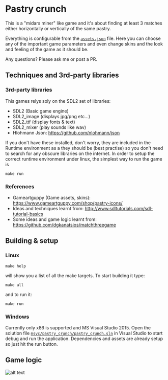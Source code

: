 # Pastry crunch

This is a "midars miner" like game and it's about finding at least 3 matches either horizontally or vertically
of the same pastry.

Everything is configurable from the [`assets.json`](https://github.com/kohnech/bakery-street-game/blob/master/assets/assets.json) file. Here you can choose any of the important
game parameters and even change skins and the look and feeling of the game as it should
be.

Any questions? Please ask me or post a PR.

## Techniques and 3rd-party libraries
### 3rd-party libraries
This games relys soly on the SDL2 set of libraries:
* SDL2 (Basic game engine)
* SDL2_image (displays jpg/png etc...)
* SDL2_ttf (display fonts & text)
* SDL2_mixer (play sounds like wav)
* Hlohmann Json: https://github.com/nlohmann/json

If you don't have these installed, don't worry, they are included in the Runtime
environment as a they should be (best practise) so you don't need to search for any
obscure libraries on the internet. In order to setup the correct runtime environment
under linux, the simplest way to run the game is
```
make run
```

### References
* Gameartguppy (Game assets, skins): https://www.gameartguppy.com/shop/pastry-icons/
* Ideas and techniques learnt from: http://www.sdltutorials.com/sdl-tutorial-basics
* Some ideas and game logic learnt from: https://github.com/dgkanatsios/matchthreegame


## Building & setup

### Linux
```
make help
```
will show you a list of all the make targets. To start building it type:
```
make all
```
and to run it:
```
make run
```

### Windows
Currently only x86 is supported and MS Visual Studio 2015.
Open the solution file [`msvc/pastry_crunch/pastry_crunch.sln`](https://github.com/kohnech/bakery-street-game/blob/msvc_integration/msvc/pastry_crunch/pastry_crunch.sln) in Visual Studio to start debug and run the application.
Dependencies and assets are already setup so just hit the run button.


## Game logic
![alt text](https://github.com/kohnech/bakery-street-game/blob/master/state_machine.png "Game logic")